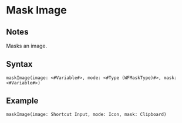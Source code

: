 # Mask Image

## Notes
Masks an image.

## Syntax

```
maskImage(image: <#Variable#>, mode: <#Type (WFMaskType)#>, mask: <#Variable#>)
```

## Example
```
maskImage(image: Shortcut Input, mode: Icon, mask: Clipboard)
```